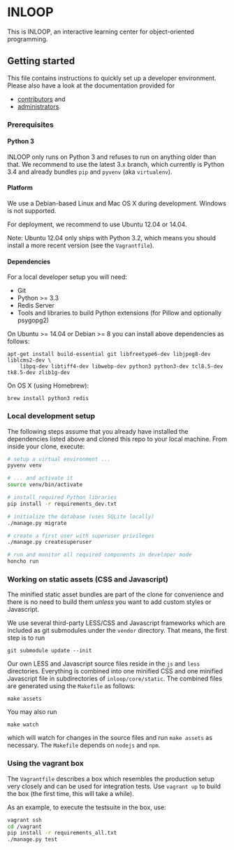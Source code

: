 # INLOOP

This is INLOOP, an interactive learning center for object-oriented programming.

## Getting started

This file contains instructions to quickly set up a developer environment.
Please also have a look at the documentation provided for

* [contributors](docs/developer-guide.md) and
* [administrators](docs/deployment-guide.md).

### Prerequisites

#### Python 3

INLOOP only runs on Python 3 and refuses to run on anything older than that.
We recommend to use the latest 3.x branch, which currently is Python 3.4 and
already bundles `pip` and `pyvenv` (aka `virtualenv`).

#### Platform

We use a Debian-based Linux and Mac OS X during development. Windows is not
supported.

For deployment, we recommend to use Ubuntu 12.04 or 14.04.

Note: Ubuntu 12.04 only ships with Python 3.2, which means you should install
a more recent version (see the `Vagrantfile`).

#### Dependencies

For a local developer setup you will need:

* Git
* Python >= 3.3
* Redis Server
* Tools and libraries to build Python extensions (for Pillow and optionally psygopg2)

On Ubuntu >= 14.04 or Debian >= 8 you can install above dependencies as follows:

    apt-get install build-essential git libfreetype6-dev libjpeg8-dev liblcms2-dev \
        libpq-dev libtiff4-dev libwebp-dev python3 python3-dev tcl8.5-dev tk8.5-dev zlib1g-dev

On OS X (using Homebrew):

    brew install python3 redis


### Local development setup

The following steps assume that you already have installed the dependencies listed above
and cloned this repo to your local machine. From inside your clone, execute:

```bash
# setup a virtual environment ...
pyvenv venv

# ... and activate it
source venv/bin/activate

# install required Python libraries
pip install -r requirements_dev.txt

# initialize the database (uses SQLite locally)
./manage.py migrate

# create a first user with superuser privileges
./manage.py createsuperuser

# run and monitor all required components in developer mode
honcho run
```

### Working on static assets (CSS and Javascript)

The minified static asset bundles are part of the clone for convenience and
there is no need to build them *unless* you want to add custom styles or
Javascript.

We use several third-party LESS/CSS and Javascript frameworks which are
included as git submodules under the `vendor` directory. That means, the
first step is to run

    git submodule update --init

Our own LESS and Javascript source files reside in the `js` and `less`
directories. Everything is combined into one minified CSS and one minified
Javascript file in subdirectories of `inloop/core/static`. The combined
files are generated using the `Makefile` as follows:

    make assets

You may also run

    make watch

which will watch for changes in the source files and run `make assets`
as necessary. The `Makefile` depends on `nodejs` and `npm`.

### Using the vagrant box

The `Vagrantfile` describes a box which resembles the production setup very
closely and can be used for integration tests. Use `vagrant up` to build the
box (the first time, this will take a while).

As an example, to execute the testsuite in the box, use:

```bash
vagrant ssh
cd /vagrant
pip install -r requirements_all.txt
./manage.py test
```
